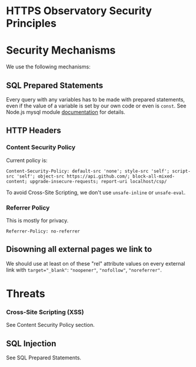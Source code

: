# HTTPS Observatory Security Principles

# Security Mechanisms
We use the following mechanisms:

## SQL Prepared Statements

Every query with any variables has to be made with prepared statements, even if the value of a variable is set by our own code or even is `const`. See Node.js mysql module [documentation](https://www.npmjs.com/package/mysql) for details.

## HTTP Headers
### Content Security Policy

Current policy is:
```
Content-Security-Policy: default-src 'none'; style-src 'self'; script-src 'self'; object-src https://api.github.com/; block-all-mixed-content; upgrade-insecure-requests; report-uri localhost/csp/
```

To avoid Cross-Site Scripting, we don't use `unsafe-inline` or `unsafe-eval`.

### Referrer Policy
This is mostly for privacy.
```
Referrer-Policy: no-referrer
```

## Disowning all external pages we link to

We should use at least on of these "rel" attribute values on every external link with `target="_blank"`: `"noopener"`, `"nofollow"`, `"noreferrer"`.

# Threats

### Cross-Site Scripting (XSS)
See Content Security Policy section.

## SQL Injection
See SQL Prepared Statements.

